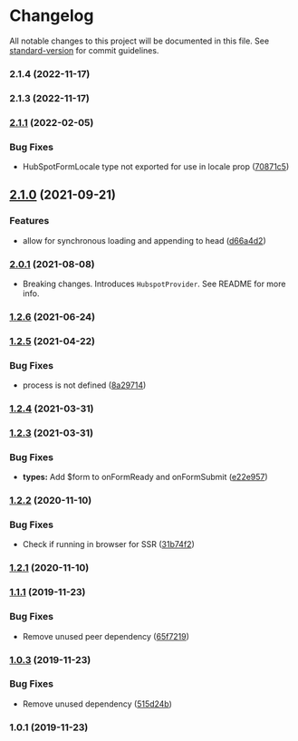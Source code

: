 # Changelog

All notable changes to this project will be documented in this file. See [standard-version](https://github.com/conventional-changelog/standard-version) for commit guidelines.

### 2.1.4 (2022-11-17)

### 2.1.3 (2022-11-17)

### [2.1.1](https://github.com/aaronhayes/react-use-hubspot-form/compare/v2.1.0...v2.1.1) (2022-02-05)

### Bug Fixes

- HubSpotFormLocale type not exported for use in locale prop ([70871c5](https://github.com/aaronhayes/react-use-hubspot-form/commit/70871c56806df5a452593621199ecf87f160c403))

## [2.1.0](https://github.com/aaronhayes/react-use-hubspot-form/compare/v2.0.1...v2.1.0) (2021-09-21)

### Features

- allow for synchronous loading and appending to head ([d66a4d2](https://github.com/aaronhayes/react-use-hubspot-form/commit/d66a4d25cba98bef67608a05e108c3b289dfd0f8))

### [2.0.1](https://github.com/aaronhayes/react-use-hubspot-form/compare/v1.2.6...v2.0.1) (2021-08-08)

- Breaking changes. Introduces `HubspotProvider`. See README for more info.

### [1.2.6](https://github.com/aaronhayes/react-use-hubspot-form/compare/v1.2.5...v1.2.6) (2021-06-24)

### [1.2.5](https://github.com/aaronhayes/react-use-hubspot-form/compare/v1.2.4...v1.2.5) (2021-04-22)

### Bug Fixes

- process is not defined ([8a29714](https://github.com/aaronhayes/react-use-hubspot-form/commit/8a297148e396a8182cad2f98175f0640470d63e4))

### [1.2.4](https://github.com/aaronhayes/react-use-hubspot-form/compare/v1.2.3...v1.2.4) (2021-03-31)

### [1.2.3](https://github.com/aaronhayes/react-use-hubspot-form/compare/v1.2.2...v1.2.3) (2021-03-31)

### Bug Fixes

- **types:** Add \$form to onFormReady and onFormSubmit ([e22e957](https://github.com/aaronhayes/react-use-hubspot-form/commit/e22e957c4364410bc5784d30b0b561d60c6f657c))

### [1.2.2](https://github.com/aaronhayes/react-use-hubspot-form/compare/v1.2.1...v1.2.2) (2020-11-10)

### Bug Fixes

- Check if running in browser for SSR ([31b74f2](https://github.com/aaronhayes/react-use-hubspot-form/commit/31b74f246758fb54e1c20469eb6f794a7f14852b))

### [1.2.1](https://github.com/aaronhayes/react-use-hubspot-form/compare/v1.1.0...v1.2.1) (2020-11-10)

### [1.1.1](https://github.com/aaronhayes/react-use-hubspot-form/compare/v1.0.2...v1.1.1) (2019-11-23)

### Bug Fixes

- Remove unused peer dependency ([65f7219](https://github.com/aaronhayes/react-use-hubspot-form/commit/65f7219f1debad57e35f253b616443ff6eaf0ee4))

### [1.0.3](https://github.com/aaronhayes/react-use-hubspot-form/compare/v1.0.1...v1.0.3) (2019-11-23)

### Bug Fixes

- Remove unused dependency ([515d24b](https://github.com/aaronhayes/react-use-hubspot-form/commit/515d24b292b9ff3d21bd2ea705aa5e9bbdf168e4))

### 1.0.1 (2019-11-23)
